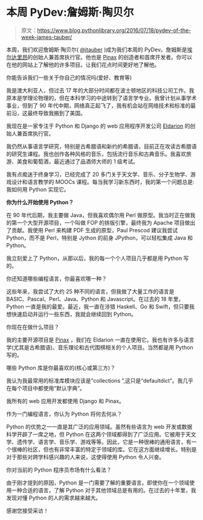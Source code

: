 # 本周 PyDev:詹姆斯·陶贝尔

> 原文：<https://www.blog.pythonlibrary.org/2016/07/18/pydev-of-the-week-james-tauber/>

本周，我们欢迎詹姆斯·陶贝尔( [@jtauber](https://twitter.com/jtauber) )成为我们本周的 PyDev。詹姆斯是[埃尔达里昂](http://eldarion.com)的创始人兼首席执行官。他也是 [Pinax](http://pinaxproject.com/) 的创造者和首席开发者。你可以在他的网站上了解他的许多项目。让我们花点时间更好地了解他。

你能告诉我们一些关于你自己的情况吗(爱好、教育等)

我是澳大利亚人，但过去 17 年的大部分时间都在波士顿地区的科技公司工作。我原本是学理论物理的，但在本科学习的中途转到了语言学专业。我曾计划从事学术事业，但到了 90 年代中期，网络真正起飞了，我有机会站在网络技术和标准的最前沿，这最终导致我搬到了美国。

我现在是一家专注于 Python 和 Django 的 web 应用程序开发公司 [Eldarion](http://eldarion.com) 的创始人兼首席执行官。

我仍然从事语言学研究，特别是古希腊语和新约的希腊语，目前正在攻读古希腊语的研究生课程。我也创作各种风格的音乐，包括流行音乐和古典音乐。我喜欢旅游、美食和葡萄酒，最近通过了品酒师大师的 1 级考试。

我有点痴迷于终身学习，已经完成了 20 多门关于天文学、音乐、分子生物学、游戏设计和语言教学的 MOOCs 课程。每当我学习新东西时，我的第一个问题总是:我如何用 Python 实现它。

**你为什么开始使用 Python？**

在 90 年代后期，我主要做 Java，但我喜欢偶尔用 Perl 做原型。我当时正在做我的第一个大型开源项目，一个叫做 FOP 的排版引擎，最终我为 Apache 项目做出了贡献。我使用 Perl 来构建 PDF 生成的原型，Paul Prescod 建议我尝试 Python，而不是 Perl，特别是 Jython 的前身 JPython，可以轻松集成 Java 和 Python。

我立刻爱上了 Python，从那以后，我的每一个个人项目几乎都是用 Python 写的。

你还知道哪些编程语言，你最喜欢哪一种？

这些年来，我尝试了大约 25 种不同的语言，但我做了大量工作的语言是 BASIC、Pascal、Perl、Java、Python 和 Javascript。在过去的 18 年里，Python 一直是我的最爱。最近，我一直在涉猎 Haskell、Go 和 Swift，但只要我想快速启动并运行一些东西，我就会继续回到 Python。

你现在在做什么项目？

我的主要开源项目是 [Pinax](http://pinaxproject.com) ，我们在 Eldarion 一直在使用它。我也有许多与语言学(尤其是古希腊语)、音乐理论和古代围棋相关的个人项目。当然都是用 Python 写的。

哪些 Python 库是你最喜欢的(核心或第三方)？

我认为我最常用的标准库模块应该是“collections ”,这只是“defaultdict”。我几乎在每个项目中都使用“默认字典”。

我所有的 web 应用开发都使用 Django 和 Pinax。

作为一门编程语言，你认为 Python 将何去何从？

Python 的优势之一一直是其广泛的应用领域。虽然有些语言为 web 开发或数据科学开辟了一席之地，但 Python 在这两个领域都得到了广泛应用。它被用于天文学、遗传学、语言学、音乐学、游戏等等。因此，它是一种很棒的通用语言，有一个很棒的社区，但也有非常丰富的特定于领域的库。它在这方面继续增长。特别是对于那些对跨学科感兴趣的人来说，这使得使用 Python 令人兴奋。

你对当前的 Python 程序员市场有什么看法？

由于刚才提到的原因，Python 是一门需要了解的重要语言。即使你在一个领域使用一种合适的语言，了解 Python 对于其他领域总是有用的。在过去的十年里，我发现对懂 Python 的人的需求越来越大。

感谢您接受采访！